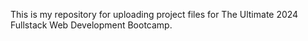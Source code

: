 This is my repository for uploading project files for The Ultimate 2024 Fullstack Web Development Bootcamp.
